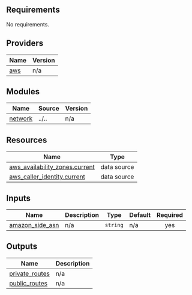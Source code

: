 <!-- BEGIN_TF_DOCS -->
## Requirements

No requirements.

## Providers

| Name | Version |
|------|---------|
| <a name="provider_aws"></a> [aws](#provider\_aws) | n/a |

## Modules

| Name | Source | Version |
|------|--------|---------|
| <a name="module_network"></a> [network](#module\_network) | ../.. | n/a |

## Resources

| Name | Type |
|------|------|
| [aws_availability_zones.current](https://registry.terraform.io/providers/hashicorp/aws/latest/docs/data-sources/availability_zones) | data source |
| [aws_caller_identity.current](https://registry.terraform.io/providers/hashicorp/aws/latest/docs/data-sources/caller_identity) | data source |

## Inputs

| Name | Description | Type | Default | Required |
|------|-------------|------|---------|:--------:|
| <a name="input_amazon_side_asn"></a> [amazon\_side\_asn](#input\_amazon\_side\_asn) | n/a | `string` | n/a | yes |

## Outputs

| Name | Description |
|------|-------------|
| <a name="output_private_routes"></a> [private\_routes](#output\_private\_routes) | n/a |
| <a name="output_public_routes"></a> [public\_routes](#output\_public\_routes) | n/a |
<!-- END_TF_DOCS -->